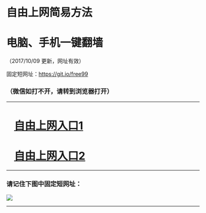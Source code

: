 ﻿# 自由上网简易方法

# 电脑、手机一键翻墙

（2017/10/09 更新，网址有效）

固定短网址：https://git.io/free99

### （微信如打不开，请转到浏览器打开）


***





# &nbsp;&nbsp; <a href="http://ft207507399.fwq-tz-1001.info/fwqtz01.html?t=10090014670 " target="_blank">自由上网入口1</a>
# &nbsp;&nbsp; <a href="http://ft212886478.fwq-tz-1002.info/fwqtz02.html?t=100900132052 " target="_blank">自由上网入口2</a>
***

### 请记住下图中固定短网址：

<img src="https://s3-us-west-2.amazonaws.com/fwq-1001/yjfq-20170905okok.png" /> 


***

